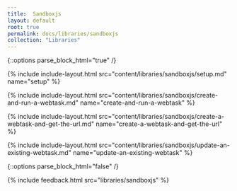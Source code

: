 ```yaml
---
title:  Sandboxjs
layout: default
root: true
permalink: docs/libraries/sandboxjs
collection: "Libraries"
--- 
```


{::options parse_block_html="true" /}

{% include include-layout.html src="content/libraries/sandboxjs/setup.md" name="setup" %}

{% include include-layout.html src="content/libraries/sandboxjs/create-and-run-a-webtask.md" name="create-and-run-a-webtask" %}

{% include include-layout.html src="content/libraries/sandboxjs/create-a-webtask-and-get-the-url.md" name="create-a-webtask-and-get-the-url" %}

{% include include-layout.html src="content/libraries/sandboxjs/update-an-existing-webtask.md" name="update-an-existing-webtask" %}

{::options parse_block_html="false" /}

{% include feedback.html src="libraries/sandboxjs" %}